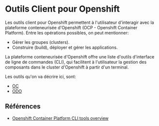 # Outils Client pour Openshift

Les outils client pour Openshift permettent à l'utilisateur d'interagir avec la plateforme conteneurisée d'Openshift (OCP - Openshift Container Platform).
Entre les opérations possibles, on peut mentionner:
- Gérer les groupes (clusters).
- Construire (build), déployer et gérer les applications.

La plateforme conteneurisée d'Openshift offre une liste d'outils d'interface de ligne de commandes (CLI), qui facilitent à l'utilisateur la gestion des composants dans le cluster d'Openshift à partir d'un terminal.

Les outils qu'on va décrire ici, sont:
- [OC](OC/README.md)
- [ODO](ODO/README.md)

## Références
- [Openshift Container Platform CLI tools overview](https://docs.openshift.com/container-platform/4.10/cli_reference/index.html)